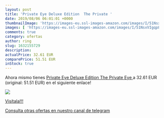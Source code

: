 ```yaml
---
layout: post
title: 'Private Eye Deluxe Edition  The Private '
date: 2019/08/06 06:01:01 +0000
thumbnailImage: 'https://images-eu.ssl-images-amazon.com/images/I/51NsxVIgqpL._SL200_.jpg'
images: [ 'https://images-eu.ssl-images-amazon.com/images/I/51NsxVIgqpL._SL200_.jpg' ]
comments: true
category: ofertas
author: ring
slug: 1632155729
description:
actualPrice: 32.61 EUR
comparePrice: 51.51 EUR
inStock: true
---
```


Ahora mismo tienes [Private Eye Deluxe Edition  The Private Eye ](https://www.amazon.com/dp/1632155729/?tag=redken08-20) a 32.61 EUR (original: 51.51 EUR) en el siguiente enlace!

[![](https://images-eu.ssl-images-amazon.com/images/I/51NsxVIgqpL._SL200_.jpg)](https://www.amazon.com/dp/1632155729/?tag=redken08-20)

[Visítala!!!](https://www.amazon.com/dp/1632155729/?tag=redken08-20)

[Consulta otras ofertas en nuestro canal de telegram](https://t.me/s/ofertas25)

